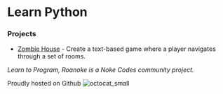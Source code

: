 # Learn Python

### Projects

* [Zombie House](./Zombie-House/README.md) - Create a text-based game where a player navigates through a set of rooms.

*Learn to Program, Roanoke is a Noke Codes community project.*

Proudly hosted on Github ![octocat_small](https://user-images.githubusercontent.com/16419894/27620843-839a2fa6-5b9a-11e7-9ebc-76a8e713b7f7.png)
